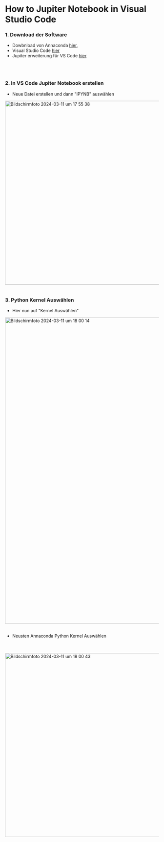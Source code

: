 # How to Jupiter Notebook in Visual Studio Code
### 1. Download der Software
  - Dowbnload von Annaconda [hier](https://www.anaconda.com/download),
  - Visual Studio Code [hier](https://code.visualstudio.com/Download)
  - Jupiter erweiterung für VS Code [hier](https://marketplace.visualstudio.com/items?itemName=ms-toolsai.jupyter)
<br>
<br>

### 2. In VS Code Jupiter Notebook erstellen
  - Neue Datei erstellen und dann "IPYNB" auswählen
<img width="600" alt="Bildschirmfoto 2024-03-11 um 17 55 38" src="https://github.com/JJOmin/Digitale-Signalverarbeitung-Tutorium/assets/104137706/f374b7b0-b700-4230-b6f9-3548abc09f9f">
<br>
<br>

### 3. Python Kernel Auswählen
  - Hier nun auf "Kernel Auswählen"

<img width="1000" alt="Bildschirmfoto 2024-03-11 um 18 00 14" src="https://github.com/JJOmin/Digitale-Signalverarbeitung-Tutorium/assets/104137706/c8f27f54-8ab1-4843-8a58-63e011ad69df">
<br>
<br>

  - Neusten Annaconda Python Kernel Auswählen
    
<br>
<br>
<img width="600" alt="Bildschirmfoto 2024-03-11 um 18 00 43" src="https://github.com/JJOmin/Digitale-Signalverarbeitung-Tutorium/assets/104137706/334ad28c-3539-4f9c-97e0-f2a5d37b0f2c">
